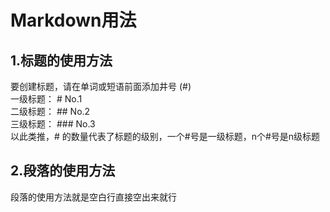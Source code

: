 # Markdown用法
## 1.标题的使用方法
要创建标题，请在单词或短语前面添加井号 (#)<br>
一级标题： # No.1<br>
二级标题： ## No.2<br>
三级标题： ### No.3<br>
以此类推，# 的数量代表了标题的级别，一个#号是一级标题，n个#号是n级标题<br>
## 2.段落的使用方法
段落的使用方法就是空白行直接空出来就行
